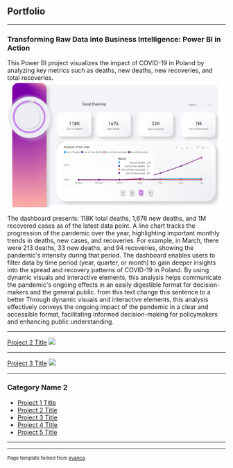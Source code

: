 ## Portfolio

---

### Transforming Raw Data into Business Intelligence: Power BI in Action 

This Power BI project visualizes the impact of COVID-19 in Poland by analyzing key metrics such as deaths, new deaths, new recoveries, and total recoveries. 
<img src="images/dddd.jpg?raw=true"/>

The dashboard presents: 118K total deaths, 1,676 new deaths, and 1M recovered cases as of the latest data point.
A line chart tracks the progression of the pandemic over the year, highlighting important monthly trends in deaths, new cases, and recoveries. For example, in March, there were 213 deaths, 33 new deaths, and 94 recoveries, showing the pandemic's intensity during that period.
The dashboard enables users to filter data by time period (year, quarter, or month) to gain deeper insights into the spread and recovery patterns of COVID-19 in Poland. By using dynamic visuals and interactive elements, this analysis helps communicate the pandemic's ongoing effects in an easily digestible format for decision-makers and the general public.  from this text change this sentence to a better Through dynamic visuals and interactive elements, this analysis effectively conveys the ongoing impact of the pandemic in a clear and accessible format, facilitating informed decision-making for policymakers and enhancing public understanding.





---
[Project 2 Title](/pdf/sample_presentation.pdf)
<img src="images/dummy_thumbnail.jpg?raw=true"/>

---
[Project 3 Title](http://example.com/)
<img src="images/dummy_thumbnail.jpg?raw=true"/>

---

### Category Name 2

- [Project 1 Title](http://example.com/)
- [Project 2 Title](http://example.com/)
- [Project 3 Title](http://example.com/)
- [Project 4 Title](http://example.com/)
- [Project 5 Title](http://example.com/)

---




---
<p style="font-size:11px">Page template forked from <a href="https://github.com/evanca/quick-portfolio">evanca</a></p>
<!-- Remove above link if you don't want to attibute -->

